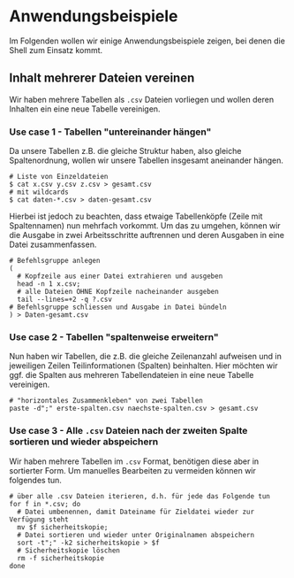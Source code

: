 
# Anwendungsbeispiele

Im Folgenden wollen wir einige Anwendungsbeispiele zeigen, bei denen die Shell zum Einsatz kommt.


## Inhalt mehrerer Dateien vereinen

Wir haben mehrere Tabellen als `.csv` Dateien vorliegen und wollen deren Inhalten ein eine neue Tabelle vereinigen.

### Use case 1 - Tabellen "untereinander hängen"

Da unsere Tabellen z.B. die gleiche Struktur haben, also gleiche Spaltenordnung, wollen wir unsere Tabellen insgesamt aneinander hängen.

```{sh}
# Liste von Einzeldateien
$ cat x.csv y.csv z.csv > gesamt.csv
# mit wildcards
$ cat daten-*.csv > daten-gesamt.csv
```

Hierbei ist jedoch zu beachten, dass etwaige Tabellenköpfe (Zeile mit Spaltennamen) nun mehrfach vorkommt.
Um das zu umgehen, können wir die Ausgabe in zwei Arbeitsschritte auftrennen und deren Ausgaben in eine Datei zusammenfassen.

```{sh}
# Befehlsgruppe anlegen
(
  # Kopfzeile aus einer Datei extrahieren und ausgeben
  head -n 1 x.csv;
  # alle Dateien OHNE Kopfzeile nacheinander ausgeben
  tail --lines=+2 -q ?.csv
# Befehlsgruppe schliessen und Ausgabe in Datei bündeln
) > Daten-gesamt.csv
```

### Use case 2 - Tabellen "spaltenweise erweitern"

Nun haben wir Tabellen, die z.B. die gleiche Zeilenanzahl aufweisen und in jeweiligen Zeilen Teilinformationen (Spalten) beinhalten.
Hier möchten wir ggf. die Spalten aus mehreren Tabellendateien in eine neue Tabelle vereinigen.

```{sh}
# "horizontales Zusammenkleben" von zwei Tabellen
paste -d";" erste-spalten.csv naechste-spalten.csv > gesamt.csv
```

### Use case 3 - Alle `.csv` Dateien nach der zweiten Spalte sortieren und wieder abspeichern

Wir haben mehrere Tabellen im `.csv` Format, benötigen diese aber in sortierter Form.
Um manuelles Bearbeiten zu vermeiden können wir folgendes tun.

```{sh}
# über alle .csv Dateien iterieren, d.h. für jede das Folgende tun
for f in *.csv; do
  # Datei umbenennen, damit Dateiname für Zieldatei wieder zur Verfügung steht
  mv $f sicherheitskopie;
  # Datei sortieren und wieder unter Originalnamen abspeichern
  sort -t";" -k2 sicherheitskopie > $f
  # Sicherheitskopie löschen
  rm -f sicherheitskopie
done
```





